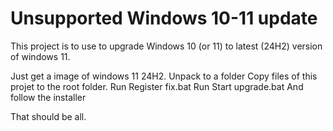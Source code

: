 # Unsupported Windows 10-11 update
This project is to use to upgrade Windows 10 (or 11) to latest (24H2) version of windows 11.

Just get a image of windows 11 24H2.
Unpack to a folder
Copy files of this projet to the root folder.
Run Register fix.bat
Run Start upgrade.bat
And follow the installer

That should be all.
